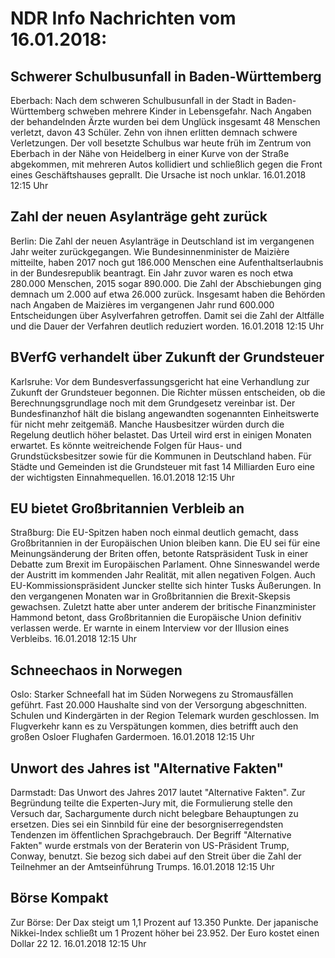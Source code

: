 # NDR Info Nachrichten vom 16.01.2018:


## Schwerer Schulbusunfall in Baden-Württemberg
Eberbach: Nach dem schweren Schulbusunfall in der Stadt in Baden-Württemberg schweben mehrere Kinder in Lebensgefahr. Nach Angaben der behandelnden Ärzte wurden bei dem Unglück insgesamt 48 Menschen verletzt, davon 43 Schüler. Zehn von ihnen erlitten demnach schwere Verletzungen. Der voll besetzte Schulbus war heute früh im Zentrum von Eberbach in der Nähe von Heidelberg in einer Kurve von der Straße abgekommen, mit mehreren Autos kollidiert und schließlich gegen die Front eines Geschäftshauses geprallt. Die Ursache ist noch unklar. 16.01.2018 12:15 Uhr 

## Zahl der neuen Asylanträge geht zurück
Berlin: Die Zahl der neuen Asylanträge in Deutschland ist im vergangenen Jahr weiter zurückgegangen. Wie Bundesinnenminister de Maizière mitteilte, haben 2017 noch gut 186.000 Menschen eine Aufenthaltserlaubnis in der Bundesrepublik beantragt. Ein Jahr zuvor waren es noch etwa 280.000 Menschen, 2015 sogar 890.000. Die Zahl der Abschiebungen ging demnach um 2.000 auf etwa 26.000 zurück. Insgesamt haben die Behörden nach Angaben de Maizières im vergangenen Jahr rund 600.000 Entscheidungen über Asylverfahren getroffen. Damit sei die Zahl der Altfälle und die Dauer der Verfahren deutlich reduziert worden. 16.01.2018 12:15 Uhr 

## BVerfG verhandelt über Zukunft der Grundsteuer
Karlsruhe: Vor dem Bundesverfassungsgericht hat eine Verhandlung zur Zukunft der Grundsteuer begonnen. Die Richter müssen entscheiden, ob die Berechnungsgrundlage noch mit dem Grundgesetz vereinbar ist. Der Bundesfinanzhof hält die bislang angewandten sogenannten Einheitswerte für nicht mehr zeitgemäß. Manche Hausbesitzer würden durch die Regelung deutlich höher belastet. Das Urteil wird erst in einigen Monaten erwartet. Es könnte weitreichende Folgen für Haus- und Grundstücksbesitzer sowie für die Kommunen in Deutschland haben. Für Städte und Gemeinden ist die Grundsteuer mit fast 14 Milliarden Euro eine der wichtigsten Einnahmequellen. 16.01.2018 12:15 Uhr 

## EU bietet Großbritannien Verbleib an
Straßburg: Die EU-Spitzen haben noch einmal deutlich gemacht, dass Großbritannien in der Europäischen Union bleiben kann. Die EU sei für eine Meinungsänderung der Briten offen, betonte Ratspräsident Tusk in einer Debatte zum Brexit im Europäischen Parlament. Ohne Sinneswandel werde der Austritt im kommenden Jahr Realität, mit allen negativen Folgen. Auch EU-Kommissionspräsident Juncker stellte sich hinter Tusks Äußerungen. In den vergangenen Monaten war in Großbritannien die Brexit-Skepsis gewachsen. Zuletzt hatte aber unter anderem der britische Finanzminister Hammond betont, dass Großbritannien die Europäische Union definitiv verlassen werde. Er warnte in einem Interview vor der Illusion eines Verbleibs. 16.01.2018 12:15 Uhr 

## Schneechaos in Norwegen
Oslo: Starker Schneefall hat im Süden Norwegens zu Stromausfällen geführt. Fast 20.000 Haushalte sind von der Versorgung abgeschnitten. Schulen und Kindergärten in der Region Telemark wurden geschlossen. Im Flugverkehr kann es zu Verspätungen kommen, dies betrifft auch den großen Osloer Flughafen Gardermoen. 16.01.2018 12:15 Uhr 

## Unwort des Jahres ist "Alternative Fakten"
Darmstadt: Das Unwort des Jahres 2017 lautet "Alternative Fakten". Zur Begründung teilte die Experten-Jury mit, die Formulierung stelle den Versuch dar, Sachargumente durch nicht belegbare Behauptungen zu ersetzen. Dies sei ein Sinnbild für eine der besorgniserregendsten Tendenzen im öffentlichen Sprachgebrauch. Der Begriff "Alternative Fakten" wurde erstmals von der Beraterin von US-Präsident Trump, Conway, benutzt. Sie bezog sich dabei auf den Streit über die Zahl der Teilnehmer an der Amtseinführung Trumps. 16.01.2018 12:15 Uhr 

## Börse Kompakt
Zur Börse: Der Dax steigt um 1,1 Prozent auf  13.350  Punkte. Der japanische Nikkei-Index schließt um  1  Prozent höher bei 23.952. Der Euro kostet einen Dollar  22 12. 16.01.2018 12:15 Uhr 
